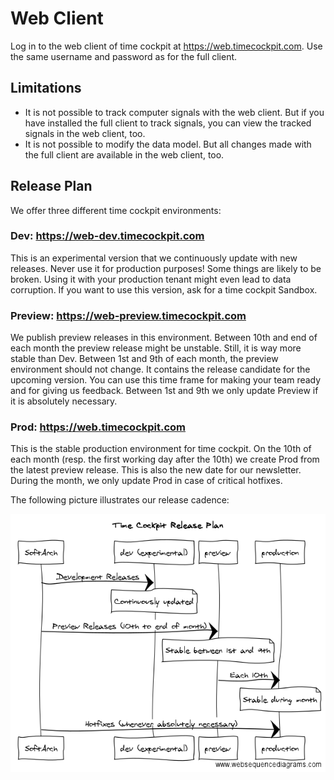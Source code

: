 # Web Client

Log in to the web client of time cockpit at <https://web.timecockpit.com>. Use the same username and password as for the full client.

## Limitations

- It is not possible to track computer signals with the web client. But if you have installed the full client to track signals, you can view the tracked signals in the web client, too.
- It is not possible to modify the data model. But all changes made with the full client are available in the web client, too.

## Release Plan

We offer three different time cockpit environments:

### Dev: <https://web-dev.timecockpit.com>

This is an experimental version that we continuously update with new releases. Never use it for production purposes! Some things are likely to be broken. Using it with your production tenant might even lead to data corruption. If you want to use this version, ask for a time cockpit Sandbox.

### Preview: <https://web-preview.timecockpit.com>

We publish preview releases in this environment. Between 10th and end of each month the preview release might be unstable. Still, it is way more stable than Dev. Between 1st and 9th of each month, the preview environment should not change. It contains the release candidate for the upcoming version. You can use this time frame for making your team ready and for giving us feedback. Between 1st and 9th we only update Preview if it is absolutely necessary. 

### Prod: <https://web.timecockpit.com>

This is the stable production environment for time cockpit. On the 10th of each month (resp. the first working day after the 10th) we create Prod from the latest preview release. This is also the new date for our newsletter. During the month, we only update Prod in case of critical hotfixes.

The following picture illustrates our release cadence:

![Time cockpit release plan](images/tc-release-plan.png "Time cockpit release plan")